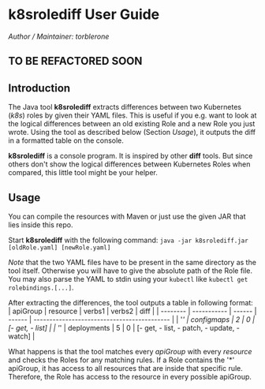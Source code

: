 # k8srolediff User Guide

*Author / Maintainer: torblerone*

## TO BE REFACTORED SOON
## Introduction

The Java tool **k8srolediff** extracts differences between two Kubernetes (*k8s*) roles by given their YAML files. This is useful if you e.g. want to look at the logical differences between an old existing Role and a new Role you just wrote. Using the tool as described below (Section *Usage*), it outputs the diff in a formatted table on the console.

**k8srolediff** is a console program. It is inspired by other **diff** tools. But since others don't show the logical differences between Kubernetes Roles when compared, this little tool might be your helper.


## Usage
You can compile the resources with Maven or just use the given JAR that lies inside this repo.

Start **k8srolediff** with the following command:
`java -jar k8srolediff.jar  [oldRole.yaml] [newRole.yaml]`

*Note* that the two YAML files have to be present in the same directory as the tool itself. Otherwise you will have to give the absolute path of the Role file. You may also parse the YAML to stdin using your `kubectl` like `kubectl get rolebindings.[...]`.


After extracting the differences, the tool outputs a table in following format:
| apiGroup | resource    | verbs1 | verbs2 | diff                                        |
| -------- | ----------- | ------ | ------ | ------------------------------------------- |
| '*'      | configmaps  | 2      | 0      | [- get, - list]                             |
| '*'      | deployments | 5      | 0      | [- get, - list, - patch, - update, - watch] |

What happens is that the tool matches every *apiGroup* with every *resource* and checks the Roles for any matching rules.
If a Role contains the '*' apiGroup, it has access to all resources that are inside that specific rule. Therefore, the Role has access to the resource in every possible apiGroup.